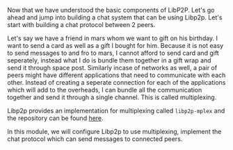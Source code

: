 Now that we have understood the basic components of LibP2P. Let's go ahead and jump into building a chat system that can be using Libp2p. Let's start with building a chat protocol between 2 peers. 

Let's say we have a friend in mars whom we want to gift on his birthday. I want to send a card as well as a gift I bought for him. Because it is not easy to send messages to and fro to mars, I cannot afford  to send card and gift seperately, instead what  I do is bundle them together in a gift wrap and send it through space post. Similarly incase of networks as well, a pair of peers might have different applications that need to communicate with each other. Instead of creating a seperate connection for each of the applications which will add to the overheads, I can bundle all the communication together and send it through a single channel. This is called multiplexing.

Libp2p provides an implementation for multiplexing called `libp2p-mplex` and the repository can be found [here](https://github.com/libp2p/js-libp2p-mplex). 

In this module, we will configure Libp2p to use multiplexing, implement the chat protocol which can send messages to connected peers.